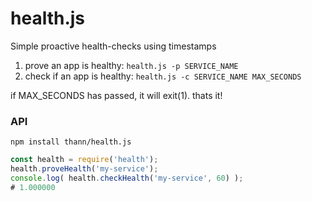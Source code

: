 # health.js
Simple proactive health-checks using timestamps

1. prove an app is healthy: `health.js -p SERVICE_NAME`
2. check if an app is healthy: `health.js -c SERVICE_NAME MAX_SECONDS`

if MAX_SECONDS has passed, it will exit(1). thats it!


### API
`npm install thann/health.js`

```js
const health = require('health');
health.proveHealth('my-service');
console.log( health.checkHealth('my-service', 60) );
# 1.000000
```

